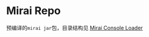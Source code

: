 # Mirai Repo

预编译的`mirai jar`包，目录结构见 [Mirai Console Loader](https://github.com/iTXTech/mirai-console-loader)
